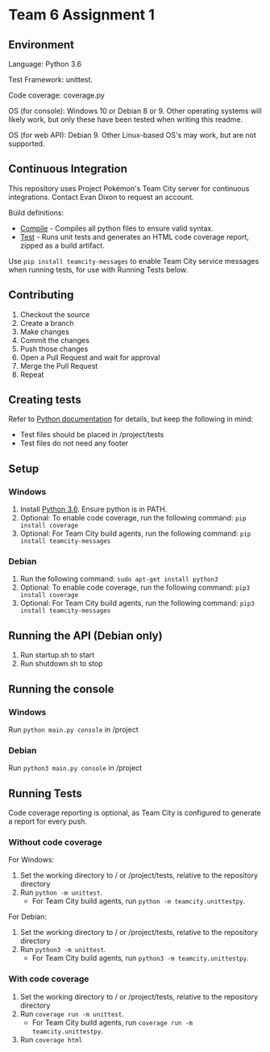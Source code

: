 # Team 6 Assignment 1

## Environment

Language: Python 3.6

Test Framework: unittest.

Code coverage: coverage.py

OS (for console): Windows 10 or Debian 8 or 9. Other operating systems will likely work, but only these have been tested when writing this readme.

OS (for web API): Debian 9. Other Linux-based OS's may work, but are not supported.

## Continuous Integration

This repository uses Project Pokémon's Team City server for continuous integrations. Contact Evan Dixon to request an account.

Build definitions:
* [Compile](https://teamcity.projectpokemon.org/viewType.html?buildTypeId=EvandixonPrivate_Team6Assignment1_Compile) - Compiles all python files to ensure valid syntax.
* [Test](https://teamcity.projectpokemon.org/viewType.html?buildTypeId=EvandixonPrivate_Team6Assignment1_Test) - Runs unit tests and generates an HTML code coverage report, zipped as a build artifact.

Use `pip install teamcity-messages` to enable Team City service messages when running tests, for use with Running Tests below.

## Contributing

1. Checkout the source
2. Create a branch
3. Make changes
4. Commit the changes
5. Push those changes
6. Open a Pull Request and wait for approval
7. Merge the Pull Request
8. Repeat

## Creating tests

Refer to [Python documentation](https://docs.python.org/3.6/library/unittest.html) for details, but keep the following in mind:
* Test files should be placed in /project/tests
* Test files do not need any footer

## Setup

### Windows

1. Install [Python 3.6](https://www.python.org/downloads/). Ensure python is in PATH.
2. Optional: To enable code coverage, run the following command: `pip install coverage`
3. Optional: For Team City build agents, run the following command: `pip install teamcity-messages`

### Debian

1. Run the following command: `sudo apt-get install python3`
2. Optional: To enable code coverage, run the following command: `pip3 install coverage`
3. Optional: For Team City build agents, run the following command: `pip3 install teamcity-messages`

## Running the API (Debian only)

1. Run startup.sh to start
2. Run shutdown.sh to stop

## Running the console

### Windows

Run `python main.py console` in /project

### Debian

Run `python3 main.py console` in /project

## Running Tests

Code coverage reporting is optional, as Team City is configured to generate a report for every push.

### Without code coverage

For Windows:

1. Set the working directory to / or /project/tests, relative to the repository directory
2. Run `python -m unittest`.
    * For Team City build agents, run `python -m teamcity.unittestpy`.

For Debian:

1. Set the working directory to / or /project/tests, relative to the repository directory
2. Run `python3 -m unittest`.
    * For Team City build agents, run `python3 -m teamcity.unittestpy`.

### With code coverage

1. Set the working directory to / or /project/tests, relative to the repository directory
2. Run `coverage run -m unittest`.
    * For Team City build agents, run `coverage run -m teamcity.unittestpy`.
3. Run `coverage html`
